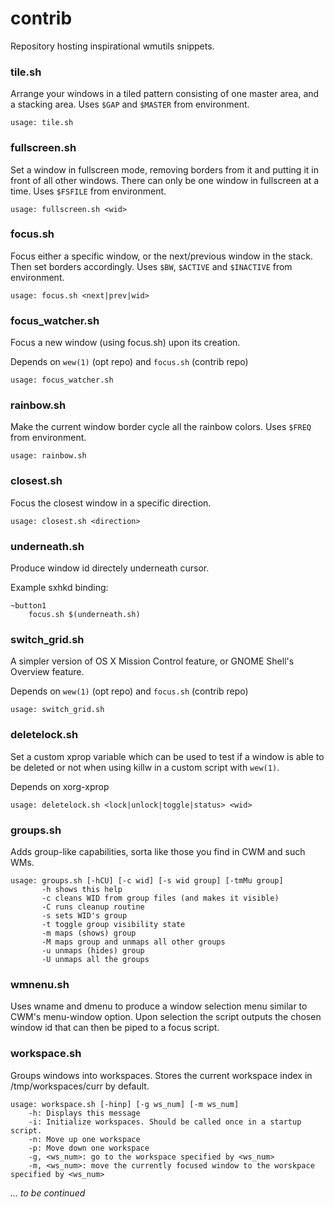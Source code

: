 contrib
=======

Repository hosting inspirational wmutils snippets.

### tile.sh
Arrange your windows in a tiled pattern consisting of one master area, and a
stacking area. Uses `$GAP` and `$MASTER` from environment.

    usage: tile.sh

### fullscreen.sh
Set a window in fullscreen mode, removing borders from it and putting it in
front of all other windows. There can only be one window in fullscreen at a
time. Uses `$FSFILE` from environment.

    usage: fullscreen.sh <wid>

### focus.sh
Focus either a specific window, or the next/previous window in the stack. Then
set borders accordingly. Uses `$BW`, `$ACTIVE` and `$INACTIVE` from environment.

    usage: focus.sh <next|prev|wid>

### focus\_watcher.sh
Focus a new window (using focus.sh) upon its creation.

Depends on `wew(1)` (opt repo)  and `focus.sh` (contrib repo)

    usage: focus_watcher.sh

### rainbow.sh
Make the current window border cycle all the rainbow colors. Uses `$FREQ` from
environment.

    usage: rainbow.sh

### closest.sh
Focus the closest window in a specific direction.

    usage: closest.sh <direction>

### underneath.sh
Produce window id directely underneath cursor.

Example sxhkd binding:

    ~button1
        focus.sh $(underneath.sh)

### switch\_grid.sh
A simpler version of OS X Mission Control feature, or GNOME Shell's Overview
feature.

Depends on `wew(1)` (opt repo)  and `focus.sh` (contrib repo)

    usage: switch_grid.sh

### deletelock.sh
Set a custom xprop variable which can be used to test if a window is able to
be deleted or not when using killw in a custom script with `wew(1)`.

Depends on xorg-xprop

    usage: deletelock.sh <lock|unlock|toggle|status> <wid>

### groups.sh
Adds group-like capabilities, sorta like those you find in CWM and such WMs.

    usage: groups.sh [-hCU] [-c wid] [-s wid group] [-tmMu group]
           -h shows this help
           -c cleans WID from group files (and makes it visible)
           -C runs cleanup routine
           -s sets WID's group
           -t toggle group visibility state
           -m maps (shows) group
           -M maps group and unmaps all other groups
           -u unmaps (hides) group
           -U unmaps all the groups

### wmnenu.sh

Uses wname and dmenu to produce a window selection menu similar to CWM's
menu-window option. Upon selection the script outputs the chosen window id that
can then be piped to a focus script.

### workspace.sh
Groups windows into workspaces. Stores the current workspace index in /tmp/workspaces/curr by default.

	usage: workspace.sh [-hinp] [-g ws_num] [-m ws_num] 
		-h: Displays this message
		-i: Initialize workspaces. Should be called once in a startup script.
		-n: Move up one workspace
		-p: Move down one workspace
		-g, <ws_num>: go to the workspace specified by <ws_num>
		-m, <ws_num>: move the currently focused window to the worskpace specified by <ws_num>


*... to be continued*
